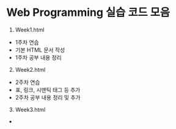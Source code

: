 # Web Programming 실습 코드 모음
1. Week1.html
+ 1주차 연습 
+ 기본 HTML 문서 작성
+ 1주차 공부 내용 정리
2. Week2.html
+ 2주차 연습
+ 표, 링크, 시맨틱 태그 등 추가
+ 2주차 공부 내용 정리 및 추가
3. Week3.html
+
